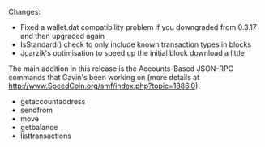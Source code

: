 Changes:
* Fixed a wallet.dat compatibility problem if you downgraded from 0.3.17 and then upgraded again
* IsStandard() check to only include known transaction types in blocks
* Jgarzik's optimisation to speed up the initial block download a little

The main addition in this release is the Accounts-Based JSON-RPC commands that Gavin's been working on (more details at http://www.SpeedCoin.org/smf/index.php?topic=1886.0).  
* getaccountaddress
* sendfrom
* move
* getbalance
* listtransactions
